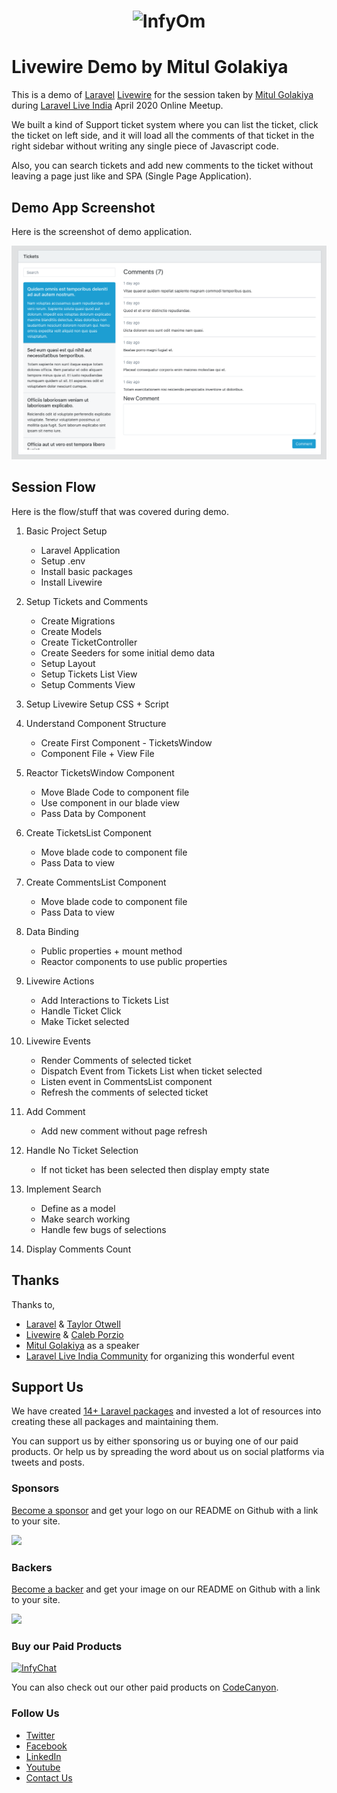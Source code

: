 <h1 align="center"><img src="https://assets.infyom.com/open-source/infyom-logo.png" alt="InfyOm"></h1>

Livewire Demo by Mitul Golakiya
==========================

This is a demo of [Laravel](https://laravel.com/) [Livewire](https://laravel-livewire.com/) for the session taken by [Mitul Golakiya](https://github.com/mitulgolakiya) during [Laravel Live India](https://twitter.com/LaraconIN) April 2020 Online Meetup.

We built a kind of Support ticket system where you can list the ticket, click the ticket on left side, and it will load all the comments of that ticket in the right sidebar without writing any single piece of Javascript code.

Also, you can search tickets and add new comments to the ticket without leaving a page just like and SPA (Single Page Application).

## Demo App Screenshot

Here is the screenshot of demo application.

![Demo Application Image](demo.png)

## Session Flow

Here is the flow/stuff that was covered during demo. 

1. Basic Project Setup
    - Laravel Application
    - Setup .env
    - Install basic packages
    - Install Livewire
  
2. Setup Tickets and Comments
    - Create Migrations
    - Create Models
    - Create TicketController
    - Create Seeders for some initial demo data
    - Setup Layout
    - Setup Tickets List View
    - Setup Comments View
    
3. Setup Livewire Setup CSS + Script
    
4. Understand Component Structure
    - Create First Component - TicketsWindow
    - Component File + View File

5. Reactor TicketsWindow Component
    - Move Blade Code to component file
    - Use component in our blade view
    - Pass Data by Component
    
5. Create TicketsList Component
    - Move blade code to component file
    - Pass Data to view

6. Create CommentsList Component
    - Move blade code to component file
    - Pass Data to view

7. Data Binding
    - Public properties + mount method
    - Reactor components to use public properties
    
8. Livewire Actions
    - Add Interactions to Tickets List
    - Handle Ticket Click
    - Make Ticket selected
    
9. Livewire Events
    - Render Comments of selected ticket
    - Dispatch Event from Tickets List when ticket selected
    - Listen event in CommentsList component
    - Refresh the comments of selected ticket
    
10. Add Comment
    - Add new comment without page refresh
    
11. Handle No Ticket Selection
    - If not ticket has been selected then display empty state
    
12. Implement Search
    - Define as a model
    - Make search working
    - Handle few bugs of selections
    
13. Display Comments Count

## Thanks

Thanks to,

- [Laravel](https://laravel.com/) & [Taylor Otwell](https://twitter.com/taylorotwell)
- [Livewire](https://laravel-livewire.com/) & [Caleb Porzio](https://twitter.com/calebporzio)
- [Mitul Golakiya](https://github.com/mitulgolakiya) as a speaker
- [Laravel Live India Community](https://twitter.com/LaraconIN) for organizing this wonderful event

## Support Us

We have created [14+ Laravel packages](https://github.com/InfyOmLabs) and invested a lot of resources into creating these all packages and maintaining them.

You can support us by either sponsoring us or buying one of our paid products. Or help us by spreading the word about us on social platforms via tweets and posts.

### Sponsors

[Become a sponsor](https://opencollective.com/infyomlabs#sponsor) and get your logo on our README on Github with a link to your site.

<a href="https://opencollective.com/infyomlabs#sponsor"><img src="https://opencollective.com/infyomlabs/sponsors.svg?width=890"></a>

### Backers

[Become a backer](https://opencollective.com/infyomlabs#backer) and get your image on our README on Github with a link to your site.

<a href="https://opencollective.com/infyomlabs#backer"><img src="https://opencollective.com/infyomlabs/backers.svg?width=890"></a>

### Buy our Paid Products

[![InfyChat](https://assets.infyom.com/open-source/infychat-banner.png)](https://1.envato.market/jWeAmM)

You can also check out our other paid products on [CodeCanyon](https://codecanyon.net/user/infyomlabs/portfolio).

### Follow Us

- [Twitter](https://twitter.com/infyom)
- [Facebook](https://www.facebook.com/infyom)
- [LinkedIn](https://in.linkedin.com/company/infyom-technologies)
- [Youtube](https://www.youtube.com/channel/UC8IvwfChD6i7Wp4yZp3tNsQ)
- [Contact Us](https://infyom.com/contact-us)
